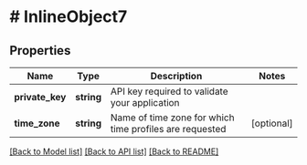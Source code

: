 # # InlineObject7

## Properties

Name | Type | Description | Notes
------------ | ------------- | ------------- | -------------
**private_key** | **string** | API key required to validate your application |
**time_zone** | **string** | Name of time zone for which time profiles are requested | [optional]

[[Back to Model list]](../../README.md#models) [[Back to API list]](../../README.md#endpoints) [[Back to README]](../../README.md)
